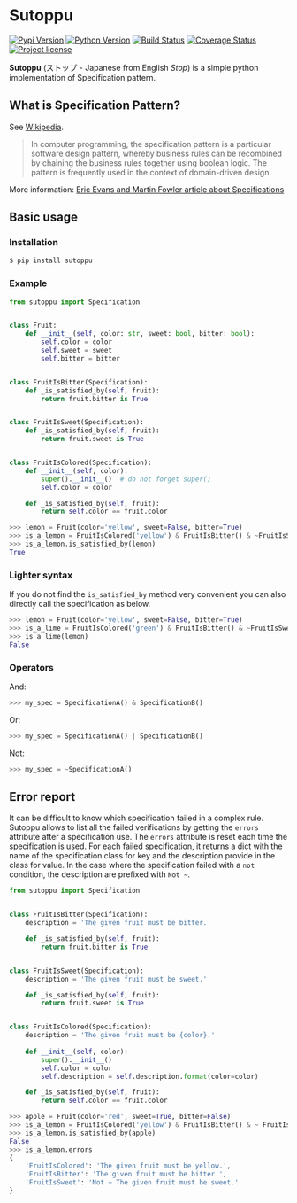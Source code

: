 # Sutoppu

[![Pypi Version](https://img.shields.io/pypi/v/sutoppu.svg)](https://pypi.org/project/sutoppu/)
[![Python Version](https://img.shields.io/pypi/pyversions/sutoppu)](https://pypi.org/project/sutoppu/)
[![Build Status](https://travis-ci.org/u8slvn/sutoppu.svg?branch=master)](https://travis-ci.org/u8slvn/sutoppu)
[![Coverage Status](https://coveralls.io/repos/github/u8slvn/sutoppu/badge.svg?branch=master)](https://coveralls.io/github/u8slvn/sutoppu?branch=master)
[![Project license](https://img.shields.io/pypi/l/sutoppu)](https://pypi.org/project/sutoppu/)

**Sutoppu** (ストップ - Japanese from English *Stop*) is a simple python implementation of Specification pattern.

## What is Specification Pattern?

See [Wikipedia](https://en.wikipedia.org/wiki/Specification_pattern).

> In computer programming, the specification pattern is a particular software design pattern, whereby business rules can be recombined by chaining the business rules together using boolean logic. The pattern is frequently used in the context of domain-driven design.

More information: [Eric Evans and Martin Fowler article about Specifications](https://www.martinfowler.com/apsupp/spec.pdf)

## Basic usage

### Installation

```sh
$ pip install sutoppu
```

### Example

```python
from sutoppu import Specification


class Fruit:
    def __init__(self, color: str, sweet: bool, bitter: bool):
        self.color = color
        self.sweet = sweet
        self.bitter = bitter


class FruitIsBitter(Specification):
    def _is_satisfied_by(self, fruit):
        return fruit.bitter is True


class FruitIsSweet(Specification):
    def _is_satisfied_by(self, fruit):
        return fruit.sweet is True


class FruitIsColored(Specification):
    def __init__(self, color):
        super().__init__()  # do not forget super()
        self.color = color

    def _is_satisfied_by(self, fruit):
        return self.color == fruit.color
```

```python
>>> lemon = Fruit(color='yellow', sweet=False, bitter=True)
>>> is_a_lemon = FruitIsColored('yellow') & FruitIsBitter() & ~FruitIsSweet()
>>> is_a_lemon.is_satisfied_by(lemon)
True
```

### Lighter syntax

If you do not find the `is_satisfied_by` method very convenient you can also directly call the specification as below.

```python
>>> lemon = Fruit(color='yellow', sweet=False, bitter=True)
>>> is_a_lime = FruitIsColored('green') & FruitIsBitter() & ~FruitIsSweet()
>>> is_a_lime(lemon)
False
```

### Operators

And:

```python
>>> my_spec = SpecificationA() & SpecificationB()
```

Or:

```python
>>> my_spec = SpecificationA() | SpecificationB()
```

Not:

```python
>>> my_spec = ~SpecificationA()
```

## Error report

It can be difficult to know which specification failed in a complex rule. Sutoppu allows to list all the failed verifications by getting the `errors` attribute after a specification use.
The `errors` attribute is reset each time the specification is used. For each failed specification, it returns a dict with the name of the specification class for key and the description provide in the class for value. In the case where the specification failed with a `not` condition, the description are prefixed with `Not ~`.



```python
from sutoppu import Specification


class FruitIsBitter(Specification):
    description = 'The given fruit must be bitter.'

    def _is_satisfied_by(self, fruit):
        return fruit.bitter is True


class FruitIsSweet(Specification):
    description = 'The given fruit must be sweet.'

    def _is_satisfied_by(self, fruit):
        return fruit.sweet is True


class FruitIsColored(Specification):
    description = 'The given fruit must be {color}.'
    
    def __init__(self, color):
        super().__init__()
        self.color = color
        self.description = self.description.format(color=color)

    def _is_satisfied_by(self, fruit):
        return self.color == fruit.color
```

```python
>>> apple = Fruit(color='red', sweet=True, bitter=False)
>>> is_a_lemon = FruitIsColored('yellow') & FruitIsBitter() & ~ FruitIsSweet()
>>> is_a_lemon.is_satisfied_by(apple)
False
>>> is_a_lemon.errors
{
    'FruitIsColored': 'The given fruit must be yellow.',
    'FruitIsBitter': 'The given fruit must be bitter.',
    'FruitIsSweet': 'Not ~ The given fruit must be sweet.'
}
```
